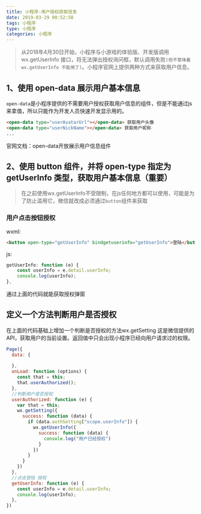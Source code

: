 ```yaml
---
title: 小程序-用户授权获取信息
date: 2019-03-29 00:52:58
tags: 小程序
type: 小程序
categories: 小程序
---
```

> 从2018年4月30日开始，小程序与小游戏的体验版、开发版调用 wx.getUserInfo 接口，将无法弹出授权询问框，默认调用失败`(但不意味着 wx.getUserInfo 不能用了)`。小程序官网上提供两种方式来获取用户信息。

## 1、使用 open-data 展示用户基本信息

`open-data`是小程序提供的不需要用户授权获取用户信息的组件，但是不能通过js来拿值，所以只能作为开发人员快速开发显示用的。

```html
<open-data type="userAvatarUrl"></open-data> 获取用户头像
<open-data type="userNickName"></open-data> 获取用户昵称
...
```



官网文档：open-data开放展示用户信息组件

## 2、使用 button 组件，并将 open-type 指定为 getUserInfo 类型，获取用户基本信息（重要）

> 在之前使用wx.getUserInfo不受限制，在js任何地方都可以使用，可能是为了防止滥用它，微信就改成必须通过`button`组件来获取

### 用户点击按钮授权

wxml:

```html
<button open-type="getUserInfo" bindgetuserinfo="getUserInfo">登陆</button>

```

js:

```js
getUserInfo: function (e) {
    const userInfo = e.detail.userInfo;
    console.log(userInfo);
},

```

通过上面的代码就能获取授权弹窗

## 定义一个方法判断用户是否授权

在上面的代码基础上增加一个判断是否授权的方法wx.getSetting 这是微信提供的API，获取用户的当前设置。返回值中只会出现小程序已经向用户请求过的权限。

```js
Page({
  data: {
    
  },
  onLoad: function (options) {
    const that = this;
    that.userAuthorized();
  },
  //判断用户是否授权
  userAuthorized: function (e) {
    var that = this;
    wx.getSetting({
      success: function (data) {
        if (data.authSetting["scope.userInfo"]) {
          wx.getUserInfo({
            success: function (data) {
              console.log("用户已经授权")
            }
          })
        }
      }
    })
  },
  //点击登陆 授权
  getUserInfo: function (e) {
    const userInfo = e.detail.userInfo;
    console.log(userInfo);
  },
})
```

